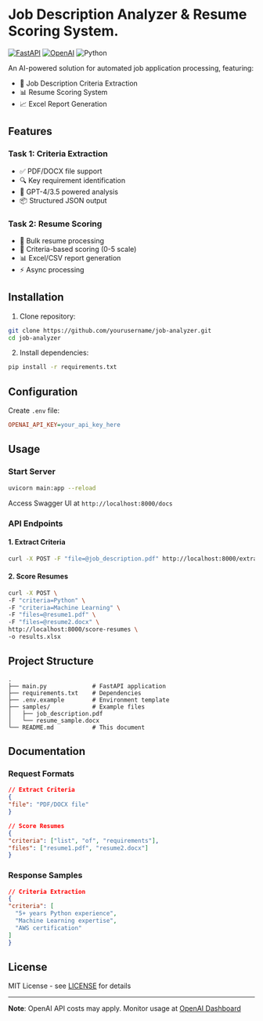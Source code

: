 
# Job Description Analyzer & Resume Scoring System.

[![FastAPI](https://img.shields.io/badge/FastAPI-005571?style=for-the-badge&logo=fastapi)](https://fastapi.tiangolo.com/)
[![OpenAI](https://img.shields.io/badge/OpenAI-412991?style=for-the-badge&logo=openai)](https://openai.com/)
![Python](https://img.shields.io/badge/python-3670A0?style=for-the-badge&logo=python&logoColor=ffdd54)

An AI-powered solution for automated job application processing, featuring:
- 📄 Job Description Criteria Extraction
- 📊 Resume Scoring System
- 📈 Excel Report Generation

## Features

### Task 1: Criteria Extraction
- ✅ PDF/DOCX file support
- 🔍 Key requirement identification
- 🚀 GPT-4/3.5 powered analysis
- 📦 Structured JSON output

### Task 2: Resume Scoring
- 📑 Bulk resume processing
- 🎯 Criteria-based scoring (0-5 scale)
- 📊 Excel/CSV report generation
- ⚡ Async processing

## Installation

1. Clone repository:
```bash
git clone https://github.com/yourusername/job-analyzer.git
cd job-analyzer
```

2. Install dependencies:
```bash
pip install -r requirements.txt
```

## Configuration

Create `.env` file:
```ini
OPENAI_API_KEY=your_api_key_here
```

## Usage

### Start Server
```bash
uvicorn main:app --reload
```

Access Swagger UI at `http://localhost:8000/docs`

### API Endpoints

#### 1. Extract Criteria
```bash
curl -X POST -F "file=@job_description.pdf" http://localhost:8000/extract-criteria
```

#### 2. Score Resumes
```bash
curl -X POST \
-F "criteria=Python" \
-F "criteria=Machine Learning" \
-F "files=@resume1.pdf" \
-F "files=@resume2.docx" \
http://localhost:8000/score-resumes \
-o results.xlsx
```

## Project Structure
```
.
├── main.py             # FastAPI application
├── requirements.txt    # Dependencies
├── .env.example        # Environment template
├── samples/            # Example files
│   ├── job_description.pdf
│   └── resume_sample.docx
└── README.md           # This document
```

## Documentation

### Request Formats
```json
// Extract Criteria
{
"file": "PDF/DOCX file"
}

// Score Resumes
{
"criteria": ["list", "of", "requirements"],
"files": ["resume1.pdf", "resume2.docx"]
}
```

### Response Samples
```json
// Criteria Extraction
{
"criteria": [
  "5+ years Python experience",
  "Machine Learning expertise",
  "AWS certification"
]
}
```


## License

MIT License - see [LICENSE](LICENSE) for details

---
**Note**: OpenAI API costs may apply. Monitor usage at [OpenAI Dashboard](https://platform.openai.com/usage)
